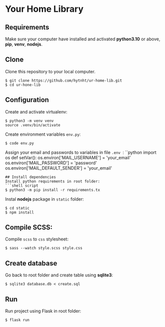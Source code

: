 # Your Home Library

## Requirements
Make sure your computer have installed and activated **python3.10** or above, **pip**, **venv**, **nodejs**. 

## Clone
Clone this repository to your local computer.
```shell script
$ git clone https://github.com/hytnht/ur-home-lib.git
$ cd ur-hone-lib
```
## Configuration
Create and activate virtualenv:
```shell script
$ python3 -m venv venv
source .venv/bin/activate
```
Create environment variables `env.py`:
```shell script
$ code env.py
```
Assign your email and passwords to variables in file `.env `:
``python
import os
def setVar():
    os.environ['MAIL_USERNAME'] = 'your_email'
    os.environ['MAIL_PASSWORD'] = 'password'
    os.environ['MAIL_DEFAULT_SENDER'] = 'your_email'

```
## Install dependencies
Install python requirements in root folder:
```shell script
$ python3 -m pip install -r requirements.tx
```
Instal **nodejs** package in `static` folder:
```shell script
$ cd static
$ npm install
```
## Compile SCSS:
Compile `scss` to `css` stylesheet:
```shell script
$ sass --watch style.scss style.css
```
## Create database
Go back to root folder and create table using **sqlite3**:
```shell script
$ sqlite3 database.db < create.sql
```
## Run
Run project using Flask in root folder:
```shell script
$ flask run 
```



